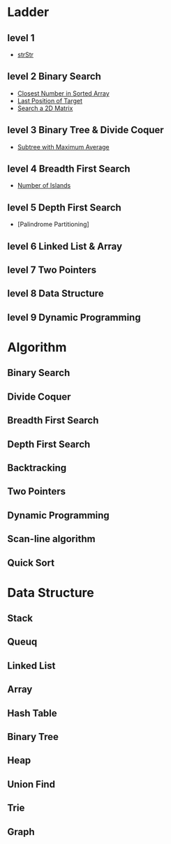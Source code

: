 # Ladder
## level 1
* [strStr](./java/strStr.java)

## level 2 Binary Search
* [Closest Number in Sorted Array]()
* [Last Position of Target]()
* [Search a 2D Matrix]()

## level 3 Binary Tree & Divide Coquer
* [Subtree with Maximum Average]()

## level 4 Breadth First Search
* [Number of Islands]()


## level 5 Depth First Search
* [Palindrome Partitioning]

## level 6 Linked List & Array

## level 7 Two Pointers

## level 8 Data Structure

## level 9 Dynamic Programming

# Algorithm
## Binary Search

## Divide Coquer

## Breadth First Search

## Depth First Search

## Backtracking

## Two Pointers

## Dynamic Programming

## Scan-line algorithm

## Quick Sort


# Data Structure
## Stack

## Queuq

## Linked List

## Array

## Hash Table

## Binary Tree

## Heap

## Union Find

## Trie

## Graph
